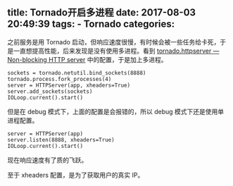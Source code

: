 title: Tornado开启多进程
date: 2017-08-03 20:49:39
tags:
    - Tornado
categories:
---
之前服务是用 Tornado 启动，但响应速度很慢，有时候会被一些任务给卡死，于是一直想提高性能，后来发现是没有使用多进程。看到 [tornado.httpserver — Non-blocking HTTP server](http://www.tornadoweb.org/en/stable/httpserver.html) 中的配置，于是加上多进程。

```
sockets = tornado.netutil.bind_sockets(8888)
tornado.process.fork_processes(4)
server = HTTPServer(app, xheaders=True)
server.add_sockets(sockets)
IOLoop.current().start()
```
但是在 debug 模式下，上面的配置是会报错的，所以 debug 模式下还是使用单进程配置。

```
server = HTTPServer(app)
server.listen(8888, xheaders=True)
IOLoop.current().start()
```
现在响应速度有了质的飞跃。

至于 xheaders 配置，是为了获取用户的真实 IP。
